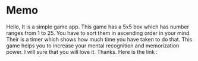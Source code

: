 # Memo
Hello, It is a simple game app.
This game has a 5x5 box which has number ranges from 1 to 25.
You have to sort them in ascending order in your mind. 
Their is a timer which shows how much time you have taken to do that.
This game helps you to increase your mental recognition and memorization power.
I will sure that you will love it. 
Thanks. Here is the link :
